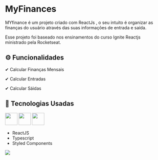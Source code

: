 # MyFinances

<p>MYfinance é um projeto criado com ReactJs , o seu intuito é organizar as finanças do usuário  através  das suas informações de entrada e saída.</p>
<p>Esse projeto foi baseado nos ensinamentos do curso  Ignite Reactjs ministrado pela Rocketseat.</p>

## ⚙ Funcionalidades
<p>✔ Calcular Finanças Mensais</p>
<p>✔ Calcular Entradas</p>
<p>✔ Calcular Sáidas</p>

## 🚀 Tecnologias Usadas
<div>
    <img style="height: 40px; width: 40px;" src="https://user-images.githubusercontent.com/71359547/143244487-e02bf195-c52b-45b6-b728-26230ae21337.png">
    <img style="height: 40px; width: 40px;" src="https://user-images.githubusercontent.com/71359547/149498332-633c8967-ea84-49de-953f-9f1176b1a283.png">
    <img style="height: 40px; width: 40px;" src="https://user-images.githubusercontent.com/71359547/151541688-47c2d4b2-298b-4233-9294-208dcf30245a.png">
  </div>
 <ul>
    <li>ReactJS</li>
    <li>Typescript</li>
    <li>Styled Components</li>
</ul>

<img src="https://user-images.githubusercontent.com/71359547/151544203-5725fdc0-ea51-44e9-9c99-5ec93eba00bc.gif">
